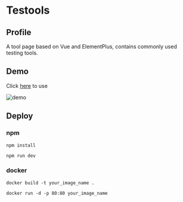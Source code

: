 # Testools

## Profile

A tool page based on Vue and ElementPlus, contains commonly used testing tools.

## Demo

Click [here](https://testools.pages.dev) to use

![demo](https://s21.ax1x.com/2024/07/04/pk2cKOI.md.png)

## Deploy

### npm

```shell
npm install

npm run dev
```

### docker

```shell
docker build -t your_image_name .

docker run -d -p 80:80 your_image_name
```